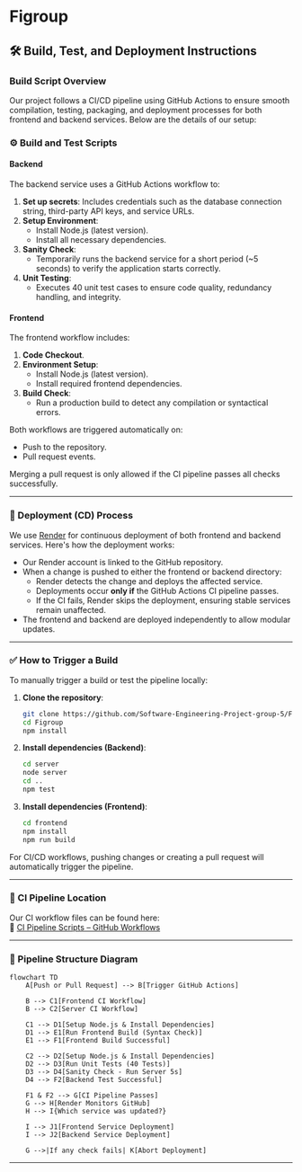 # Figroup

## 🛠 Build, Test, and Deployment Instructions

### Build Script Overview

Our project follows a CI/CD pipeline using GitHub Actions to ensure smooth compilation, testing, packaging, and deployment processes for both frontend and backend services. Below are the details of our setup:

### ⚙️ Build and Test Scripts

#### Backend

The backend service uses a GitHub Actions workflow to:

1. **Set up secrets**: Includes credentials such as the database connection string, third-party API keys, and service URLs.
2. **Setup Environment**:
   - Install Node.js (latest version).
   - Install all necessary dependencies.
3. **Sanity Check**:
   - Temporarily runs the backend service for a short period (~5 seconds) to verify the application starts correctly.
4. **Unit Testing**:
   - Executes 40 unit test cases to ensure code quality, redundancy handling, and integrity.

#### Frontend

The frontend workflow includes:

1. **Code Checkout**.
2. **Environment Setup**:
   - Install Node.js (latest version).
   - Install required frontend dependencies.
3. **Build Check**:
   - Run a production build to detect any compilation or syntactical errors.

Both workflows are triggered automatically on:
- Push to the repository.
- Pull request events.

Merging a pull request is only allowed if the CI pipeline passes all checks successfully.

---

### 🚀 Deployment (CD) Process

We use [Render](https://render.com/) for continuous deployment of both frontend and backend services. Here's how the deployment works:

- Our Render account is linked to the GitHub repository.
- When a change is pushed to either the frontend or backend directory:
  - Render detects the change and deploys the affected service.
  - Deployments occur **only if** the GitHub Actions CI pipeline passes.
  - If the CI fails, Render skips the deployment, ensuring stable services remain unaffected.
- The frontend and backend are deployed independently to allow modular updates.

---

### ✅ How to Trigger a Build

To manually trigger a build or test the pipeline locally:

1. **Clone the repository**:
   ```bash
   git clone https://github.com/Software-Engineering-Project-group-5/Figroup.git
   cd Figroup
   npm install
   ```
2. **Install dependencies (Backend)**:
   ```bash
   cd server
   node server
   cd ..
   npm test
   ```
3. **Install dependencies (Frontend)**:
   ```bash
   cd frontend
   npm install
   npm run build
   ```

For CI/CD workflows, pushing changes or creating a pull request will automatically trigger the pipeline.

---

### 📁 CI Pipeline Location

Our CI workflow files can be found here:  
🔗 [CI Pipeline Scripts – GitHub Workflows](https://github.com/Software-Engineering-Project-group-5/Figroup/tree/main/.github/workflows)

---

### 🧩 Pipeline Structure Diagram

```
flowchart TD
    A[Push or Pull Request] --> B[Trigger GitHub Actions]
    
    B --> C1[Frontend CI Workflow]
    B --> C2[Server CI Workflow]
    
    C1 --> D1[Setup Node.js & Install Dependencies]
    D1 --> E1[Run Frontend Build (Syntax Check)]
    E1 --> F1[Frontend Build Successful]
    
    C2 --> D2[Setup Node.js & Install Dependencies]
    D2 --> D3[Run Unit Tests (40 Tests)]
    D3 --> D4[Sanity Check - Run Server 5s]
    D4 --> F2[Backend Test Successful]
    
    F1 & F2 --> G[CI Pipeline Passes]
    G --> H[Render Monitors GitHub]
    H --> I{Which service was updated?}
    
    I --> J1[Frontend Service Deployment]
    I --> J2[Backend Service Deployment]
    
    G -->|If any check fails| K[Abort Deployment]
```

---
